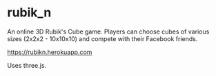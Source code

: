 # rubik_n

An online 3D Rubik's Cube game.
Players can choose cubes of various sizes (2x2x2 - 10x10x10) and compete with their Facebook friends.

https://rubikn.herokuapp.com

Uses three.js.

